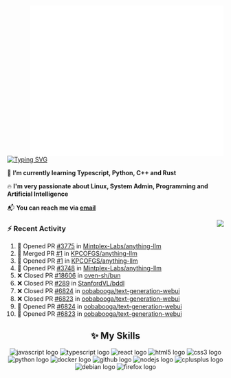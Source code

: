 <img align="right" width="450" src="github-metrics.svg">

[![Typing SVG](https://readme-typing-svg.herokuapp.com?duration=2500&vCenter=true&width=200&height=40&lines=Hello+World+👋)](https://git.io/typing-svg)

🌱 **I’m currently learning Typescript, Python, C++ and Rust**

🔥 **I'm very passionate about Linux, System Admin, Programming and Artificial Intelligence**

📬 **You can reach me via [email](mailto:shixian_sheng-2@protonmail.com)**

<a>
    <img align="right" height=210px src="https://github-readme-stats.vercel.app/api?username=KPCOFGS&theme=tokyonight&show_icons=true&show=prs_merged">
</a>

### ⚡ **Recent Activity**
<!--START_SECTION:activity-->
1. 💪 Opened PR [#3775](https://github.com/Mintplex-Labs/anything-llm/pull/3775) in [Mintplex-Labs/anything-llm](https://github.com/Mintplex-Labs/anything-llm)
2. 🎉 Merged PR [#1](https://github.com/KPCOFGS/anything-llm/pull/1) in [KPCOFGS/anything-llm](https://github.com/KPCOFGS/anything-llm)
3. 💪 Opened PR [#1](https://github.com/KPCOFGS/anything-llm/pull/1) in [KPCOFGS/anything-llm](https://github.com/KPCOFGS/anything-llm)
4. 💪 Opened PR [#3748](https://github.com/Mintplex-Labs/anything-llm/pull/3748) in [Mintplex-Labs/anything-llm](https://github.com/Mintplex-Labs/anything-llm)
5. ❌ Closed PR [#18606](https://github.com/oven-sh/bun/pull/18606) in [oven-sh/bun](https://github.com/oven-sh/bun)
6. ❌ Closed PR [#289](https://github.com/StanfordVL/bddl/pull/289) in [StanfordVL/bddl](https://github.com/StanfordVL/bddl)
7. ❌ Closed PR [#6824](https://github.com/oobabooga/text-generation-webui/pull/6824) in [oobabooga/text-generation-webui](https://github.com/oobabooga/text-generation-webui)
8. ❌ Closed PR [#6823](https://github.com/oobabooga/text-generation-webui/pull/6823) in [oobabooga/text-generation-webui](https://github.com/oobabooga/text-generation-webui)
9. 💪 Opened PR [#6824](https://github.com/oobabooga/text-generation-webui/pull/6824) in [oobabooga/text-generation-webui](https://github.com/oobabooga/text-generation-webui)
10. 💪 Opened PR [#6823](https://github.com/oobabooga/text-generation-webui/pull/6823) in [oobabooga/text-generation-webui](https://github.com/oobabooga/text-generation-webui)
<!--END_SECTION:activity-->

<div align="center">
    
## ✨ **My Skills**

  <img src="https://cdn.jsdelivr.net/gh/devicons/devicon/icons/javascript/javascript-original.svg" height="30" alt="javascript logo"  />
  <img src="https://cdn.jsdelivr.net/gh/devicons/devicon/icons/typescript/typescript-original.svg" height="30" alt="typescript logo"  />
  <img src="https://cdn.jsdelivr.net/gh/devicons/devicon/icons/react/react-original.svg" height="30" alt="react logo"  />
  <img src="https://cdn.jsdelivr.net/gh/devicons/devicon/icons/html5/html5-original.svg" height="30" alt="html5 logo"  />
  <img src="https://cdn.jsdelivr.net/gh/devicons/devicon/icons/css3/css3-original.svg" height="30" alt="css3 logo"  />
  <img src="https://cdn.jsdelivr.net/gh/devicons/devicon/icons/python/python-original.svg" height="30" alt="python logo"  />
  <img src="https://cdn.jsdelivr.net/gh/devicons/devicon/icons/docker/docker-original.svg" height="30" alt="docker logo"  />
  <img src="https://cdn.jsdelivr.net/gh/devicons/devicon/icons/github/github-original.svg" height="30" alt="github logo"  />
  <img src="https://cdn.jsdelivr.net/gh/devicons/devicon/icons/nodejs/nodejs-original.svg" height="30" alt="nodejs logo"  />
  <img src="https://cdn.jsdelivr.net/gh/devicons/devicon/icons/cplusplus/cplusplus-original.svg" height="30" alt="cplusplus logo"  />
  <img src="https://cdn.jsdelivr.net/gh/devicons/devicon/icons/debian/debian-original.svg" height="30" alt="debian logo"  />
  <img src="https://cdn.jsdelivr.net/gh/devicons/devicon/icons/firefox/firefox-original.svg" height="30" alt="firefox logo"  />
</div>
